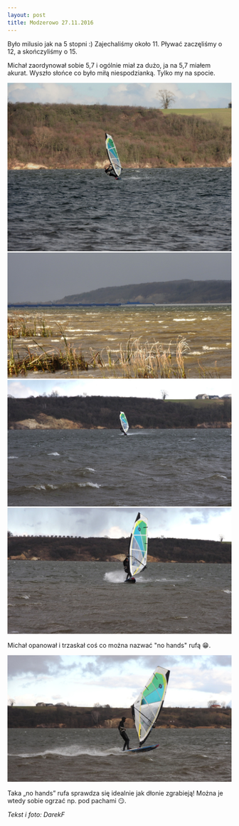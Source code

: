 ```yaml
---
layout: post
title: Modzerowo 27.11.2016
---
```


Było milusio jak na 5 stopni :) Zajechaliśmy około 11. Pływać zaczęliśmy o 12, a skończyliśmy o 15.

Michał zaordynował sobie 5,7 i ogólnie miał za dużo, ja na 5,7 miałem akurat. Wyszło słońce co było miłą niespodzianką.
Tylko my na spocie.

![„no hands” rufa](https://raw.githubusercontent.com/naspocie/blog/master/images/2016-11-27-Modzerowo/DSCN9541.JPG "„no hands” rufa")
![„no hands” rufa](https://raw.githubusercontent.com/naspocie/blog/master/images/2016-11-27-Modzerowo/DSCN9545.JPG "„no hands” rufa")
![„no hands” rufa](https://raw.githubusercontent.com/naspocie/blog/master/images/2016-11-27-Modzerowo/DSCN9546.JPG "„no hands” rufa")
![„no hands” rufa](https://raw.githubusercontent.com/naspocie/blog/master/images/2016-11-27-Modzerowo/DSCN9547.JPG "„no hands” rufa")

Michał opanował i trzaskał coś co można nazwać "no hands" rufą :grin:.

![„no hands” rufa](https://raw.githubusercontent.com/naspocie/blog/master/images/2016-11-27-Modzerowo/DSCN9548.JPG "„no hands” rufa")

Taka „no hands” rufa sprawdza się idealnie jak dłonie zgrabieją!
Można je wtedy sobie ogrzać np. pod pachami :smirk:.

_Tekst i foto: DarekF_

